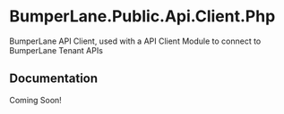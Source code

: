 # BumperLane.Public.Api.Client.Php
BumperLane API Client, used with a API Client Module to connect to BumperLane Tenant APIs

## Documentation
 Coming Soon!
